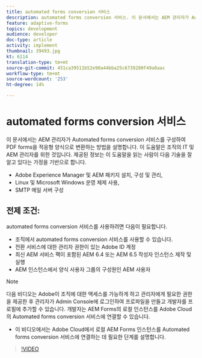 ```yaml
---
title: automated forms conversion 서비스
description: automated forms conversion 서비스. 이 문서에서는 AEM 관리자가 Automated forms conversion 서비스를 구성하여 PDF forms을 적응형 양식으로 변환하는 방법을 설명합니다. 이 도움말은 조직의 IT 및 AEM 관리자를 위한 것입니다.
feature: adaptive-forms
topics: development
audience: developer
doc-type: article
activity: implement
thumbnail: 39493.jpg
kt: 6114
translation-type: tm+mt
source-git-commit: 451ca39511b52e90a44bba25c6739280f49a0aac
workflow-type: tm+mt
source-wordcount: '253'
ht-degree: 14%

---
```


# automated forms conversion 서비스

이 문서에서는 AEM 관리자가 Automated forms conversion 서비스를 구성하여 PDF forms을 적응형 양식으로 변환하는 방법을 설명합니다. 이 도움말은 조직의 IT 및 AEM 관리자를 위한 것입니다. 제공된 정보는 이 도움말을 읽는 사람이 다음 기술을 잘 알고 있다는 가정을 기반으로 합니다.

* Adobe Experience Manager 및 AEM 패키지 설치, 구성 및 관리,
* Linux 및 Microsoft Windows 운영 체제 사용,
* SMTP 메일 서버 구성

## 전제 조건:

automated forms conversion 서비스를 사용하려면 다음이 필요합니다.

* 조직에서 automated forms conversion 서비스를 사용할 수 있습니다.
* 전환 서비스에 대한 관리자 권한이 있는 Adobe ID 계정
* 최신 AEM 서비스 팩이 포함된 AEM 6.4 또는 AEM 6.5 작성자 인스턴스 제작 및 실행
* AEM 인스턴스에서 양식 사용자 그룹의 구성원인 AEM 사용자

>[!NOTE]
>다음 비디오는 Adobe이 조직에 대한 액세스를 가능하게 하고 관리자에게 필요한 권한을 제공한 후 관리자가 Admin Console에 로그인하여 프로파일을 만들고 개발자를 프로필에 추가할 수 있습니다. 개발자는 AEM Forms의 로컬 인스턴스를 Adobe Cloud의 Automated forms conversion 서비스에 연결할 수 있습니다.

* 이 비디오에서는 Adobe Cloud에서 로컬 AEM Forms 인스턴스를 Automated forms conversion 서비스에 연결하는 데 필요한 단계를 설명합니다.

>[!VIDEO](https://video.tv.adobe.com/v/39493/?quality=9&learn=on)

